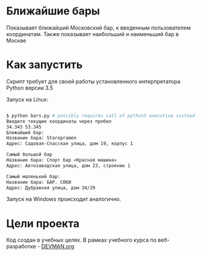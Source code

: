 # Ближайшие бары

Показывает ближайший  Московский бар, к введенным пользователем координатам.
Также показывает наибольший и наименьший бар в Москве

# Как запустить

Скрипт требует для своей работы установленного интерпретатора Python версии 3.5

Запуск на Linux:

```bash

$ python bars.py # possibly requires call of python3 executive instead of just python
Введите текущие координаты через пробел
34.343 53.345
Ближайший бар:
Название бара: Staropramen 
Адрес: Садовая-Спасская улица, дом 19, корпус 1

Самый большой бар
Название бара: Спорт бар «Красная машина» 
Адрес: Автозаводская улица, дом 23, строение 1

Самый маленький бар:
Название бара: БАР. СОКИ 
Адрес: Дубравная улица, дом 34/29


```

Запуск на Windows происходит аналогично.

# Цели проекта

Код создан в учебных целях. В рамках учебного курса по веб-разработке - [DEVMAN.org](https://devman.org)
